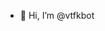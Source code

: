 - 👋 Hi, I’m @vtfkbot

<!---
vtfkbot/vtfkbot is a ✨ special ✨ repository because its `README.md` (this file) appears on your GitHub profile.
You can click the Preview link to take a look at your changes.
--->
